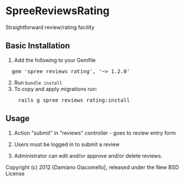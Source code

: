 SpreeReviewsRating
=======

Straightforward review/rating facility


Basic Installation
------------------

1. Add the following to your Gemfile
<pre>
  gem 'spree_reviews_rating', '~> 1.2.0'
</pre>
2. Run `bundle install`
3. To copy and apply migrations run:
<pre>
	rails g spree_reviews_rating:install
</pre>
    

Usage
-----

1. Action "submit" in "reviews" controller - goes to review entry form

2. Users must be logged in to submit a review

3. Administrator can edit and/or approve and/or delete reviews.

Copyright (c) 2012 [Damiano Giacomello], released under the New BSD License
